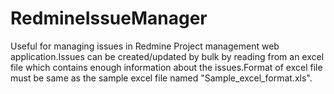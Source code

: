 # RedmineIssueManager
Useful for managing issues in Redmine Project management web application.Issues can be created/updated by bulk by reading from an excel file which contains enough information about the issues.Format of excel file must be same as the sample excel file named "Sample_excel_format.xls".
